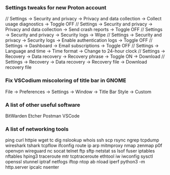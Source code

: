 ### Settings tweaks for new Proton account
// Settings -> Security and privacy -> Privacy and data collection -> Collect usage diagnostics -> Toggle OFF
// Settings -> Security and privacy -> Privacy and data collection -> Send crash reports -> Toggle OFF
// Settings -> Security and privacy -> Security logs -> Wipe
// Settings -> Security and privacy -> Security logs -> Enable authentication logs -> Toggle OFF
// Settings -> Dashboard -> Email subscriptions -> Toggle OFF
// Settings -> Language and time -> Time format -> Change to 24-hour clock
// Settings -> Recovery -> Data recovery -> Recovery phrase -> Toggle ON -> Download
// Settings -> Recovery -> Data recovery -> Recovery file -> Download recovery file

### Fix VSCodium miscoloring of title bar in GNOME
File -> Preferences -> Settings -> Window -> Title Bar Style -> Custom


### A list of other useful software
BitWarden
Etcher
Postman
VSCode

### A list of networking tools
ping
curl
httpie
wget
tc
dig
nslookup
whois
ssh
scp
rsync
ngrep
tcpdump
wireshark
tshark
tcpflow
ifconfig
route
ip
arp
mitmproxy
nmap
zenmap
p0f
openvpn
wireguard
nc
socat
telnet
ftp
sftp
netstat
ss
lsof
fuser
iptables
nftables
hping3
traceroute
mtr
tcptraceroute
ethtool
iw
iwconfig
sysctl
openssl
stunnel
iptraf
netfogs
iftop
ntop
ab
nload
iperf
python3 -m http.server
ipcalc
nsenter


